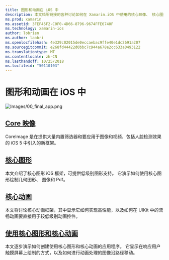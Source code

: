 ```yaml
---
title: 图形和动画在 iOS 中
description: 本文档所链接的各种讨论如何在 Xamarin.iOS 中使用的核心映像、 核心图形和核心动画框架的指南。
ms.prod: xamarin
ms.assetid: 3FEF45F2-C0F0-4D66-8796-9674FFE6740F
ms.technology: xamarin-ios
author: lobrien
ms.author: laobri
ms.openlocfilehash: 4e329c02015de0eccaebac9ffe40e1dc2691a207
ms.sourcegitcommit: e268fd44422d0bbc7c944a678e2cc633a0493122
ms.translationtype: MT
ms.contentlocale: zh-CN
ms.lasthandoff: 10/25/2018
ms.locfileid: "50110103"
---
```

# <a name="graphics-and-animation-in-ios"></a>图形和动画在 iOS 中

![Images/00_final_app.png](images/00-final-app.png "运行示例应用") 

##  <a name="core-imageiosplatformgraphics-animation-iosintroduction-to-coreimagemd"></a>[Core 映像](~/ios/platform/graphics-animation-ios/introduction-to-coreimage.md)

CoreImage 是在提供大量内置筛选器和要应用于图像和视频，包括人脸检测效果的 iOS 5 中引入的新框架。

##  <a name="core-graphicsiosplatformgraphics-animation-ioscore-graphicsmd"></a>[核心图形](~/ios/platform/graphics-animation-ios/core-graphics.md)

本文介绍了核心图形 iOS 框架，可提供低级别图形支持。 它演示如何使用核心图形绘制几何图形、 图像和 Pdf。

##  <a name="core-animationiosplatformgraphics-animation-ioscore-animationmd"></a>[核心动画](~/ios/platform/graphics-animation-ios/core-animation.md)

本文将讨论核心动画框架，其中显示它如何实现高性能，以及如何在 UIKit 中的流畅动画要直接用于较低级别动画控件。

##  <a name="using-core-graphics-and-core-animationiosplatformgraphics-animation-iosgraphics-animation-walkthroughmd"></a>[使用核心图形和核心动画](~/ios/platform/graphics-animation-ios/graphics-animation-walkthrough.md)

本文逐步演示如何创建使用核心图形和核心动画的应用程序。 它显示在响应用户触摸屏幕上绘制的方式，以及如何进行动画处理的图像沿路径移动。



